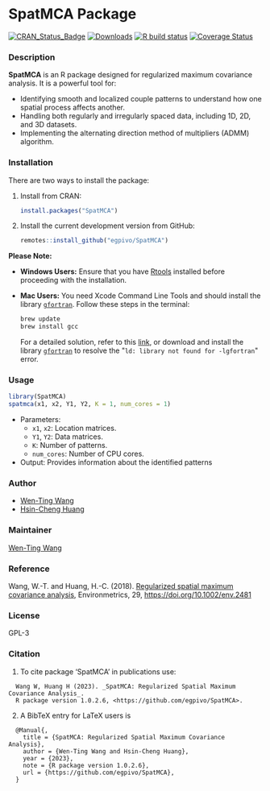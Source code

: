 # SpatMCA Package
[![CRAN_Status_Badge](http://www.r-pkg.org/badges/version/SpatMCA)](https://CRAN.R-project.org/package=SpatMCA)
[![Downloads](http://cranlogs.r-pkg.org/badges/grand-total/SpatMCA)](https://CRAN.R-project.org/package=SpatMCA)
[![R build status](https://github.com/egpivo/SpatMCA/workflows/R-CMD-check/badge.svg)](https://github.com/egpivo/SpatMCA/actions)
[![Coverage Status](https://img.shields.io/codecov/c/github/egpivo/SpatMCA/master.svg)](https://codecov.io/github/egpivo/SpatMCA?branch=master)

### Description

**SpatMCA** is an R package designed for regularized maximum covariance analysis. It is a powerful tool for:

- Identifying smooth and localized couple patterns to understand how one spatial process affects another.
- Handling both regularly and irregularly spaced data, including 1D, 2D, and 3D datasets.
- Implementing the alternating direction method of multipliers (ADMM) algorithm.

### Installation
There are two ways to install the package:

1. Install from CRAN:
   ```r
   install.packages("SpatMCA")
   ```

2. Install the current development version from GitHub:
   ```r
   remotes::install_github("egpivo/SpatMCA")
   ```

**Please Note:**
- **Windows Users:** Ensure that you have [Rtools](https://cran.r-project.org/bin/windows/Rtools/) installed before proceeding with the installation.

- **Mac Users:** You need Xcode Command Line Tools and should install the library [`gfortran`](https://github.com/fxcoudert/gfortran-for-macOS/releases). Follow these steps in the terminal:
    ```bash
    brew update
    brew install gcc
    ```
    For a detailed solution, refer to this [link](https://thecoatlessprofessor.com/programming/rcpp-rcpparmadillo-and-os-x-mavericks-lgfortran-and-lquadmath-error/), or download and install the library [`gfortran`](https://github.com/fxcoudert/gfortran-for-macOS/releases) to resolve the "`ld: library not found for -lgfortran`" error.


### Usage
```r
library(SpatMCA)
spatmca(x1, x2, Y1, Y2, K = 1, num_cores = 1)
```
- Parameters:
  - `x1`, `x2`: Location matrices.
  - `Y1`, `Y2`: Data matrices.
  - `K`: Number of patterns.
  - `num_cores`: Number of CPU cores.
- Output: Provides information about the identified patterns

### Author
 - [Wen-Ting Wang](https://www.linkedin.com/in/wtwang)
 - [Hsin-Cheng Huang](https://sites.stat.sinica.edu.tw/hchuang/)
 
### Maintainer
[Wen-Ting Wang](https://www.linkedin.com/in/wtwang)

### Reference
Wang, W.-T. and Huang, H.-C. (2018). [Regularized spatial maximum covariance analysis](https://arxiv.org/pdf/1705.02716.pdf), Environmetrics, 29, https://doi.org/10.1002/env.2481
 
### License
GPL-3

### Citation
1. To cite package ‘SpatMCA’ in publications use:
```
  Wang W, Huang H (2023). _SpatMCA: Regularized Spatial Maximum Covariance Analysis_.
  R package version 1.0.2.6, <https://github.com/egpivo/SpatMCA>.
```
2. A BibTeX entry for LaTeX users is
```
  @Manual{,
    title = {SpatMCA: Regularized Spatial Maximum Covariance Analysis},
    author = {Wen-Ting Wang and Hsin-Cheng Huang},
    year = {2023},
    note = {R package version 1.0.2.6},
    url = {https://github.com/egpivo/SpatMCA},
  }
```
